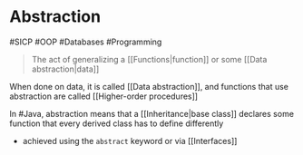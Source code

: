# Abstraction
#SICP #OOP #Databases #Programming
> The act of generalizing a [[Functions|function]] or some [[Data abstraction|data]]

When done on data, it is called [[Data abstraction]], and functions that use abstraction are called [[Higher-order procedures]]

In #Java, abstraction means that a [[Inheritance|base class]] declares some function that every derived class has to define differently
* achieved using the `abstract` keyword or via [[Interfaces]]
